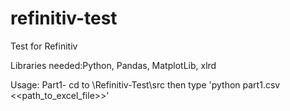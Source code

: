 # refinitiv-test
Test for Refinitiv

Libraries needed:Python, Pandas, MatplotLib, xlrd

Usage:
Part1- cd to \Refinitiv-Test\src then type 'python part1.csv <<path_to_excel_file>>'
